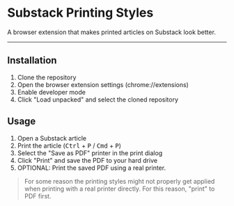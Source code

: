 # Substack Printing Styles

A browser extension that makes printed articles on Substack look better.

---

## Installation
1. Clone the repository
2. Open the browser extension settings (chrome://extensions)
3. Enable developer mode
4. Click "Load unpacked" and select the cloned repository

## Usage
1. Open a Substack article
2. Print the article (<kbd>Ctrl</kbd> + <kbd>P</kbd> / <kbd>Cmd</kbd> + <kbd>P</kbd>)
3. Select the "Save as PDF" printer in the print dialog
4. Click "Print" and save the PDF to your hard drive
5. OPTIONAL: Print the saved PDF using a real printer.

> For some reason the printing styles might not properly get applied when printing with a real printer directly. For this reason, "print" to PDF first.
